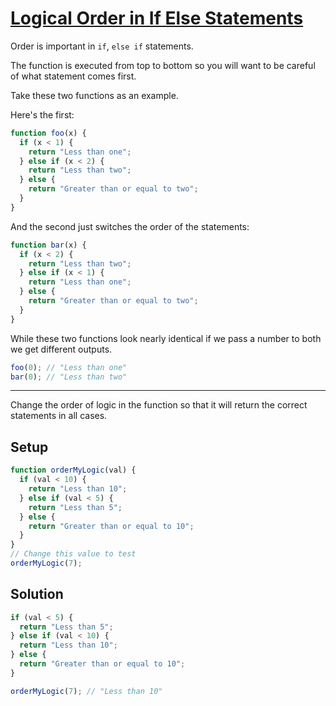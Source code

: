 # [Logical Order in If Else Statements](https://learn.freecodecamp.org/javascript-algorithms-and-data-structures/basic-javascript/logical-order-in-if-else-statements)

Order is important in `if`, `else if` statements.

The function is executed from top to bottom so you will want to be careful of what statement comes first.

Take these two functions as an example.

Here's the first:

```js
function foo(x) {
  if (x < 1) {
    return "Less than one";
  } else if (x < 2) {
    return "Less than two";
  } else {
    return "Greater than or equal to two";
  }
}
```

And the second just switches the order of the statements:

```js
function bar(x) {
  if (x < 2) {
    return "Less than two";
  } else if (x < 1) {
    return "Less than one";
  } else {
    return "Greater than or equal to two";
  }
}
```

While these two functions look nearly identical if we pass a number to both we get different outputs.

```js
foo(0); // "Less than one"
bar(0); // "Less than two"
```

---

Change the order of logic in the function so that it will return the correct statements in all cases.

## Setup

```js
function orderMyLogic(val) {
  if (val < 10) {
    return "Less than 10";
  } else if (val < 5) {
    return "Less than 5";
  } else {
    return "Greater than or equal to 10";
  }
}
// Change this value to test
orderMyLogic(7);
```

## Solution

```js
if (val < 5) {
  return "Less than 5";
} else if (val < 10) {
  return "Less than 10";
} else {
  return "Greater than or equal to 10";
}

orderMyLogic(7); // "Less than 10"
```
